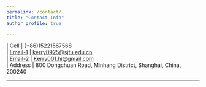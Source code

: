 ```yaml
---
permalink: /contact/
title: "Contact Info"
author_profile: true

---
```







                                                                                       
|  Cell                     | (+86)15221567568                                                  <br />
| [Email-1](#)              | kerry0925@sjtu.edu.cn                                             <br />
| [Email-2](#)              | Kerry001.hi@gmail.com                                             <br />
|  Address                  | 800 Dongchuan Road, Minhang District, Shanghai, China, 200240     <br />

---


